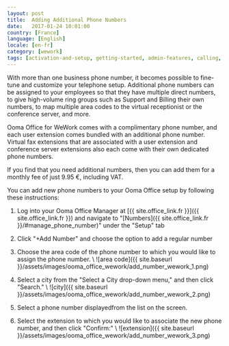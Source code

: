 ```yaml
---
layout: post
title:  Adding Additional Phone Numbers
date:   2017-01-24 10:01:00
country: [France]
language: [English]
locale: [en-fr]
category: [wework]
tags: [activation-and-setup, getting-started, admin-features, calling, ooma-office-manager, add-ons, wework]
---
```


With more than one business phone number, it becomes possible to fine-tune and customize your telephone setup. Additional phone numbers can be assigned to your employees so that they have multiple direct numbers, to give high-volume ring groups such as Support and Billing their own numbers, to map multiple area codes to the virtual receptionist or the conference server, and more.

Ooma Office for WeWork comes with a complimentary phone number, and each user extension comes bundled with an additional phone number. Virtual fax extensions that are associated with a user extension and conference server extensions also each come with their own dedicated phone numbers. 

If you find that you need additional numbers, then you can add them for a monthly fee of just 9.95 €, including VAT.

You can add new phone numbers to your Ooma Office setup by following these instructions:

1. Log into your Ooma Office Manager at [{{ site.office_link.fr }}]({{ site.office_link.fr }}) and navigate to "[Numbers]({{ site.office_link.fr }}/#manage_phone_number)" under the "Setup" tab
2. Click "+Add Number" and choose the option to add a regular number
3. Choose the area code of the phone number to which you would like to assign the phone number. \\
   ![area code]({{ site.baseurl }}/assets/images/ooma_office_wework/add_number_wework_1.png)

4. Select a city from the "Select a City drop-down menu," and then click "Search." \\
   ![city]({{ site.baseurl }}/assets/images/ooma_office_wework/add_number_wework_2.png)

5. Select a phone number displayedfrom the list on the screen.
6. Select the extension to which you would like to associate the new phone number, and then click "Confirm:" \\
   ![extension]({{ site.baseurl }}/assets/images/ooma_office_wework/add_number_wework_3.png)